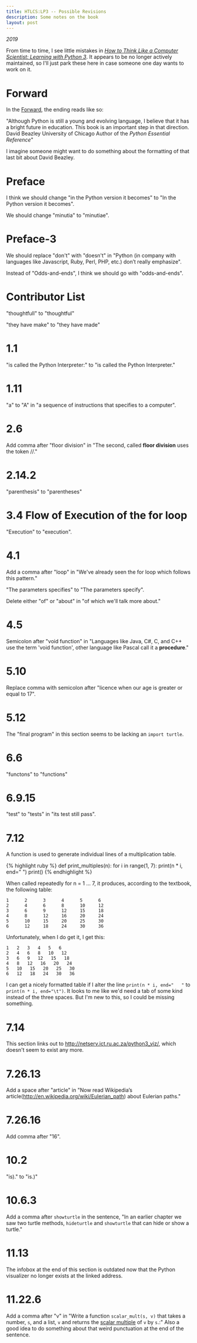 ```yaml
---
title: HTLCS:LP3 -- Possible Revisions
description: Some notes on the book
layout: post
---
```


*2019*

From time to time, I see little mistakes in *[How to Think Like a Computer Scientist: Learning with Python 3](http://openbookproject.net/thinkcs/python/english3e/index.html)*. It appears to be no longer actively maintained, so I'll just park these here in case someone one day wants to work on it.

# Forward

In the [Forward](http://openbookproject.net/thinkcs/python/english3e/foreword.html), the ending reads like so:

"Although Python is still a young and evolving language, I believe that it has a bright future in education. This book is an important step in that direction. David Beazley University of Chicago Author of the *Python Essential Reference*"

I imagine someone might want to do something about the formatting of that last bit about David Beazley.

# Preface

I think we should change "in the Python version it becomes" to "In the Python version it becomes".

We should change "minutia" to "minutiae".

# Preface-3

We should replace "don't" with "doesn't" in  "Python (in company with languages like Javascript, Ruby, Perl, PHP, etc.) don’t really emphasize".

Instead of "Odds-and-ends", I think we should go with "odds-and-ends".

# Contributor List

"thoughtfull" to "thoughtful"

"they have make" to "they have made"

# 1.1

"is called the Python Interpreter:" to 
"is called the Python Interpreter."

# 1.11

"a" to "A" in "a sequence of instructions that specifies to a computer".

# 2.6

Add comma after "floor division" in "The second, called **floor division** uses the token //."

# 2.14.2

"parenthesis" to "parentheses"

# 3.4 Flow of Execution of the for loop

"Execution" to "execution".

# 4.1

Add a comma after "loop" in "We've already seen the for loop which follows this pattern."

"The parameters specifies" to "The parameters specify".

Delete either "of" or "about" in "of which we'll talk more about."

# 4.5

Semicolon after "void function" in "Languages like Java, C#, C, and C++ use the term 'void function', other language like Pascal call it a **procedure**."

# 5.10

Replace comma with semicolon after "licence when our age is greater or equal to 17".

# 5.12

The "final program" in this section seems to be lacking an ```import turtle```.

# 6.6

"functons" to "functions"

# 6.9.15

"test" to "tests" in "its test still pass".

# 7.12

A function is used to generate individual lines of a multiplication table.

{% highlight ruby %}
def print_multiples(n):
    for i in range(1, 7):
        print(n * i, end="   ")
    print()
{% endhighlight %}

When called repeatedly for n = 1 ... 7, it produces, according to the textbook, the following table:

```
1      2      3      4      5      6
2      4      6      8      10     12
3      6      9      12     15     18
4      8      12     16     20     24
5      10     15     20     25     30
6      12     18     24     30     36
```

Unfortunately, when I do get it, I get this:

```
1   2   3   4   5   6   
2   4   6   8   10   12   
3   6   9   12   15   18   
4   8   12   16   20   24   
5   10   15   20   25   30   
6   12   18   24   30   36  
```
I can get a nicely formatted table if I alter the line ```print(n * i, end="   "``` to ```print(n * i, end="\t")```. It looks to me like we'd need a tab of some kind instead of the three spaces. But I'm new to this, so I could be missing something.

# 7.14

This section links out to http://netserv.ict.ru.ac.za/python3_viz/, which doesn't seem to exist any more.

# 7.26.13

Add a space after "article" in "Now read Wikipedia’s article(http://en.wikipedia.org/wiki/Eulerian_path) about Eulerian paths."

# 7.26.16

Add comma after "16".

# 10.2

"is)." to "is.)"

# 10.6.3

Add a comma after ```showturtle``` in the sentence, "In an earlier chapter we saw two turtle methods, ```hideturtle``` and ```showturtle``` that can hide or show a turtle."

# 11.13

The infobox at the end of this section is outdated now that the Python visualizer no longer exists at the linked address.

# 11.22.6

Add a comma after "v" in "Write a function ```scalar_mult(s, v)``` that takes a number, ```s```, and a list, ```v``` and returns the [scalar multiple](https://en.wikipedia.org/wiki/Scalar_multiplication) of ```v``` by ```s```.:" Also a good idea to do something about that weird punctuation at the end of the sentence.
